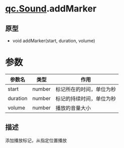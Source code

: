 # [qc.Sound](sound.md).addMarker

## 原型
* void addMarker(start, duration, volume)

# 参数
| 参数名 | 类型 | 作用 |
| ------------- |-------------|-------------|
| start | number | 标记所在的时间，单位为秒 |
| duration | number | 标记的持续时间，单位为秒 |
| volume | number | 播放的音量大小 |

## 描述
添加播放标记，从指定位置播放
